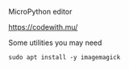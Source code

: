 
MicroPython editor

https://codewith.mu/



Some utilities you may need
```
sudo apt install -y imagemagick

```

